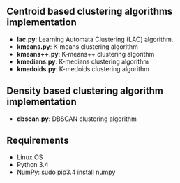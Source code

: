 ## Centroid based clustering algorithms implementation
   * **lac.py**: Learning Automata Clustering (LAC) algorithm.
   * **kmeans.py**: K-means clustering algorithm
   * **kmeans++.py**: K-means++ clustering algorithm
   * **kmedians.py**: K-medians clustering algorithm
   * **kmedoids.py**: K-medoids clustering algorithm

## Density based clustering algorithm implementation
   * **dbscan.py**: DBSCAN clustering algorithm

## Requirements
 * Linux OS
 * Python 3.4
 * NumPy: sudo pip3.4 install numpy

